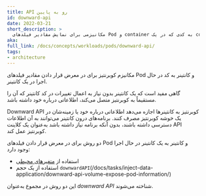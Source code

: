 ```yaml
---
title: API رو به پایین
id: downward-api
date: 2022-03-21
short_description: >
  مکانیزمی برای نمایش مقادیر فیلدهای Pod و container به کدی که در یک container اجرا می‌شود.
aka:
full_link: /docs/concepts/workloads/pods/downward-api/
tags:
- architecture
---
```

مکانیزم کوبرنتیز برای در معرض قرار دادن مقادیر فیلدهای Pod و کانتینر به کد در حال اجرا در یک کانتینر.
<!--more-->
گاهی مفید است که یک کانتینر بدون نیاز به اعمال تغییرات در کد کانتینر که آن را مستقیماً به کوبرنتیز متصل می‌کند، اطلاعاتی درباره خود داشته باشد.

Downward API کوبرنتیز به کانتینرها اجازه می‌دهد اطلاعاتی درباره خود یا زمینه‌شان در یک خوشه کوبرنتیز مصرف کنند. برنامه‌های درون کانتینر می‌توانند به آن اطلاعات دسترسی داشته باشند، بدون آنکه برنامه نیاز داشته باشد به‌عنوان یک کلاینت API کوبرنتیز عمل کند.

دو روش برای در معرض قرار دادن فیلدهای Pod و کانتینر به یک کانتینر در حال اجرا وجود دارد:

- استفاده از [متغیرهای محیطی](/docs/tasks/inject-data-application/environment-variable-expose-pod-information/)
- استفاده از یک حجم `downwardAPI`(/docs/tasks/inject-data-application/downward-api-volume-expose-pod-information/)

این دو روش در مجموع به‌عنوان _downward API_ شناخته می‌شوند.

